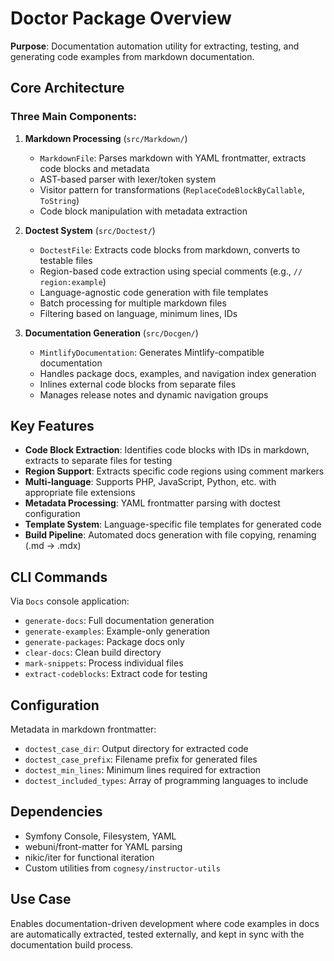 # Doctor Package Overview

**Purpose**: Documentation automation utility for extracting, testing, and generating code examples from markdown documentation.

## Core Architecture

### Three Main Components:

1. **Markdown Processing** (`src/Markdown/`)
   - `MarkdownFile`: Parses markdown with YAML frontmatter, extracts code blocks and metadata
   - AST-based parser with lexer/token system
   - Visitor pattern for transformations (`ReplaceCodeBlockByCallable`, `ToString`)
   - Code block manipulation with metadata extraction

2. **Doctest System** (`src/Doctest/`)
   - `DoctestFile`: Extracts code blocks from markdown, converts to testable files
   - Region-based code extraction using special comments (e.g., `// region:example`)
   - Language-agnostic code generation with file templates
   - Batch processing for multiple markdown files
   - Filtering based on language, minimum lines, IDs

3. **Documentation Generation** (`src/Docgen/`)
   - `MintlifyDocumentation`: Generates Mintlify-compatible documentation
   - Handles package docs, examples, and navigation index generation
   - Inlines external code blocks from separate files
   - Manages release notes and dynamic navigation groups

## Key Features

- **Code Block Extraction**: Identifies code blocks with IDs in markdown, extracts to separate files for testing
- **Region Support**: Extracts specific code regions using comment markers
- **Multi-language**: Supports PHP, JavaScript, Python, etc. with appropriate file extensions
- **Metadata Processing**: YAML frontmatter parsing with doctest configuration
- **Template System**: Language-specific file templates for generated code
- **Build Pipeline**: Automated docs generation with file copying, renaming (.md → .mdx)

## CLI Commands

Via `Docs` console application:
- `generate-docs`: Full documentation generation
- `generate-examples`: Example-only generation  
- `generate-packages`: Package docs only
- `clear-docs`: Clean build directory
- `mark-snippets`: Process individual files
- `extract-codeblocks`: Extract code for testing

## Configuration

Metadata in markdown frontmatter:
- `doctest_case_dir`: Output directory for extracted code
- `doctest_case_prefix`: Filename prefix for generated files
- `doctest_min_lines`: Minimum lines required for extraction
- `doctest_included_types`: Array of programming languages to include

## Dependencies

- Symfony Console, Filesystem, YAML
- webuni/front-matter for YAML parsing
- nikic/iter for functional iteration
- Custom utilities from `cognesy/instructor-utils`

## Use Case

Enables documentation-driven development where code examples in docs are automatically extracted, tested externally, and kept in sync with the documentation build process.